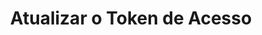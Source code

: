 ---
title: Atualizar o Token de Acesso
api:
  file: Order.json
  operationId: post_refresh-token
hidden: false
---